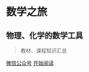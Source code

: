 # 数学之旅

## 物理、化学的数学工具

> 教材、课程知识汇总

[微信公众号]([https://www.baidu.com](https://mp.weixin.qq.com/mp/appmsgalbum?__biz=MzkzNDMwNjE1MQ==&action=getalbum&album_id=2642954314428481540&scene=126#wechat_redirect)) [开始阅读](#Headline)

